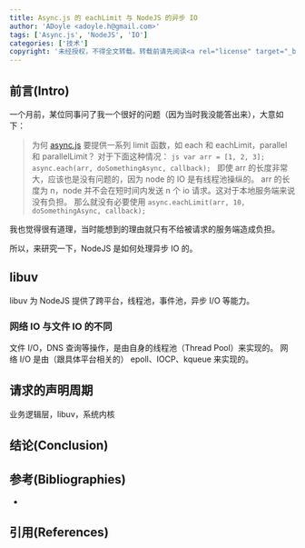 ```yaml
---
title: Async.js 的 eachLimit 与 NodeJS 的异步 IO
author: 'ADoyle <adoyle.h@gmail.com>'
tags: ['Async.js', 'NodeJS', 'IO']
categories: ['技术']
copyright: '未经授权，不得全文转载。转载前请先阅读<a rel="license" target="_blank" href="//adoyle.me/blog/copyright.html">本站版权声明</a>'
---
```


## 前言(Intro)

一个月前，某位同事问了我一个很好的问题（因为当时我没能答出来），大意如下：

> 为何 [async.js][async] 要提供一系列 limit 函数，如 each 和 eachLimit，parallel 和 parallelLimit？
> 对于下面这种情况：
    ```js
    var arr = [1, 2, 3];
    async.each(arr, doSomethingAsync, callback);
    ```
> 即使 arr 的长度非常大，应该也是没有问题的，因为 node 的 IO 是有线程池操纵的。
> arr 的长度为 n，node 并不会在短时间内发送 n 个 io 请求。这对于本地服务端来说没有负担。
> 那么就没有必要使用 `async.eachLimit(arr, 10, doSomethingAsync, callback);`

我也觉得很有道理，当时能想到的理由就只有不给被请求的服务端造成负担。

所以，来研究一下，NodeJS 是如何处理异步 IO 的。

<!-- more -->

## libuv

libuv 为 NodeJS 提供了跨平台，线程池，事件池，异步 I/O 等能力。

### 网络 IO 与文件 IO 的不同

文件 I/O，DNS 查询等操作，是由自身的线程池（Thread Pool）来实现的。
网络 I/O 是由（跟具体平台相关的） epoll、IOCP、kqueue 来实现的。

## 请求的声明周期

业务逻辑层，libuv，系统内核

## 结论(Conclusion)


## 参考(Bibliographies)
- [][B1]

## 引用(References)
[^1]: [][R1]


<!-- 以下是相关链接 -->

[R1]: <url> "备注"

[B1]: http://docs.libuv.org/en/v1.x/design.html
[B2]: http://docs.libuv.org/en/v1.x/threadpool.html#threadpool
[B3]: http://liyangready.github.io/2015/08/14/nodejs%E7%9C%9F%E7%9A%84%E6%98%AF%E5%8D%95%E7%BA%BF%E7%A8%8B%E5%90%97%EF%BC%9F/

[async]: https://github.com/caolan/async#documentation
[libuv]: https://github.com/libuv/libuv
